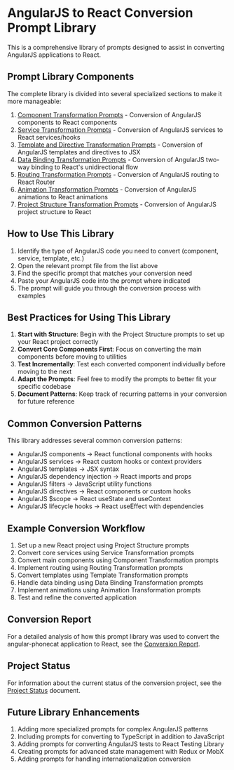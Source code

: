 # AngularJS to React Conversion Prompt Library

This is a comprehensive library of prompts designed to assist in converting AngularJS applications to React. 

## Prompt Library Components

The complete library is divided into several specialized sections to make it more manageable:

1. [Component Transformation Prompts](CONVERSION-PROMPTS.md) - Conversion of AngularJS components to React components
2. [Service Transformation Prompts](CONVERSION-PROMPTS-SERVICE.md) - Conversion of AngularJS services to React services/hooks
3. [Template and Directive Transformation Prompts](CONVERSION-PROMPTS-TEMPLATE.md) - Conversion of AngularJS templates and directives to JSX
4. [Data Binding Transformation Prompts](CONVERSION-PROMPTS-DATA-BINDING.md) - Conversion of AngularJS two-way binding to React's unidirectional flow
5. [Routing Transformation Prompts](CONVERSION-PROMPTS-ROUTING.md) - Conversion of AngularJS routing to React Router
6. [Animation Transformation Prompts](CONVERSION-PROMPTS-ANIMATION.md) - Conversion of AngularJS animations to React animations
7. [Project Structure Transformation Prompts](CONVERSION-PROMPTS-PROJECT-STRUCTURE.md) - Conversion of AngularJS project structure to React

## How to Use This Library

1. Identify the type of AngularJS code you need to convert (component, service, template, etc.)
2. Open the relevant prompt file from the list above
3. Find the specific prompt that matches your conversion need
4. Paste your AngularJS code into the prompt where indicated
5. The prompt will guide you through the conversion process with examples

## Best Practices for Using This Library

1. **Start with Structure**: Begin with the Project Structure prompts to set up your React project correctly
2. **Convert Core Components First**: Focus on converting the main components before moving to utilities
3. **Test Incrementally**: Test each converted component individually before moving to the next
4. **Adapt the Prompts**: Feel free to modify the prompts to better fit your specific codebase
5. **Document Patterns**: Keep track of recurring patterns in your conversion for future reference

## Common Conversion Patterns

This library addresses several common conversion patterns:

- AngularJS components → React functional components with hooks
- AngularJS services → React custom hooks or context providers
- AngularJS templates → JSX syntax
- AngularJS dependency injection → React imports and props
- AngularJS filters → JavaScript utility functions
- AngularJS directives → React components or custom hooks
- AngularJS $scope → React useState and useContext
- AngularJS lifecycle hooks → React useEffect with dependencies

## Example Conversion Workflow

1. Set up a new React project using Project Structure prompts
2. Convert core services using Service Transformation prompts
3. Convert main components using Component Transformation prompts
4. Implement routing using Routing Transformation prompts
5. Convert templates using Template Transformation prompts
6. Handle data binding using Data Binding Transformation prompts
7. Implement animations using Animation Transformation prompts
8. Test and refine the converted application

## Conversion Report

For a detailed analysis of how this prompt library was used to convert the angular-phonecat application to React, see the [Conversion Report](CONVERSION-REPORT.md).

## Project Status

For information about the current status of the conversion project, see the [Project Status](PROJECT-STATUS.md) document.

## Future Library Enhancements

1. Adding more specialized prompts for complex AngularJS patterns
2. Including prompts for converting to TypeScript in addition to JavaScript
3. Adding prompts for converting AngularJS tests to React Testing Library
4. Creating prompts for advanced state management with Redux or MobX
5. Adding prompts for handling internationalization conversion
